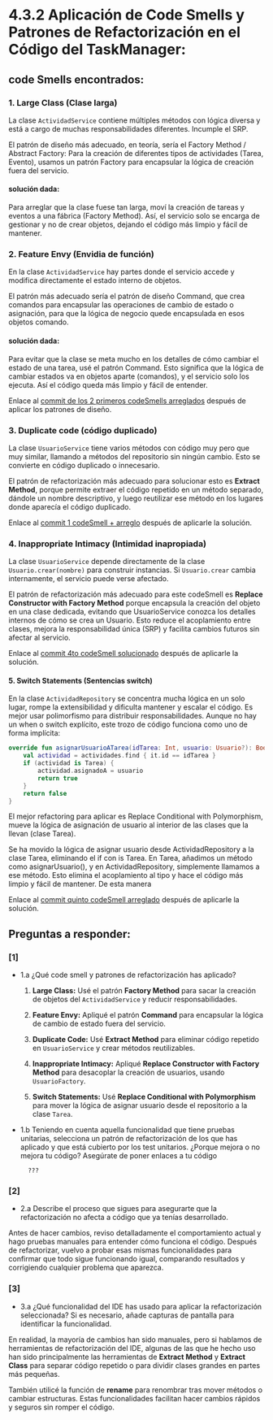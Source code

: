 # 4.3.2 Aplicación de Code Smells y Patrones de Refactorización en el Código del TaskManager:

## code Smells encontrados:

### 1. Large Class (Clase larga)

La clase `ActividadService` contiene múltiples métodos con lógica diversa y está a cargo de muchas responsabilidades
diferentes. Incumple el SRP.

El patrón de diseño más adecuado, en teoría, sería el Factory Method / Abstract Factory: Para la creación de diferentes 
tipos de actividades (Tarea, Evento), usamos un patrón Factory para encapsular la lógica de creación fuera del servicio.

#### solución dada:

Para arreglar que la clase fuese tan larga, moví la creación de tareas y eventos a una fábrica (Factory Method). Así, el 
servicio solo se encarga de gestionar y no de crear objetos, dejando el código más limpio y fácil de mantener.

### 2.  Feature Envy (Envidia de función)

En la clase `ActividadService` hay partes donde el servicio accede y modifica directamente el estado interno de objetos.

El patrón más adecuado sería el patrón de diseño Command, que crea comandos para encapsular las operaciones de
cambio de estado o asignación, para que la lógica de negocio quede encapsulada en esos objetos comando.


#### solución dada:

Para evitar que la clase se meta mucho en los detalles de cómo cambiar el estado de una tarea, usé el patrón Command. 
Esto significa que la lógica de cambiar estados va en objetos aparte (comandos), y el servicio solo los ejecuta.
Así el código queda más limpio y fácil de entender.

Enlace al [commit de los 2 primeros codeSmells arreglados](https://github.com/RebelionAlberti/2425-varios-edes-prog-proyectotaskmanager-rebelion_alberti/commit/ea9d5666badc08c3c7819a6c84a374713ec9c7a8)
después de aplicar los patrones de diseño.

### 3. Duplicate code (código duplicado)

La clase `UsuarioService` tiene varios métodos con código muy pero que muy similar, llamando a métodos del repositorio 
sin ningún cambio. Esto se convierte en código duplicado o innecesario.

El patrón de refactorización más adecuado para solucionar esto es **Extract Method**, porque permite extraer el código repetido 
en un método separado, dándole un nombre descriptivo, y luego reutilizar ese método en los lugares donde aparecía el 
código duplicado.

Enlace al [commit 1 codeSmell + arreglo](https://github.com/RebelionAlberti/2425-varios-edes-prog-proyectotaskmanager-rebelion_alberti/commit/1326f42ea10cd1f5e5d2fc01fd16cb7d31c9c7b9) 
después de aplicarle la solución.

### 4. Inappropriate Intimacy (Intimidad inapropiada)

La clase `UsuarioService` depende directamente de la clase `Usuario.crear(nombre)` para construir instancias. Si 
`Usuario.crear` cambia internamente, el servicio puede verse afectado.

El patrón de refactorización más adecuado para este codeSmell es **Replace Constructor with Factory Method** porque
encapsula la creación del objeto en una clase dedicada, evitando que UsuarioService conozca los detalles internos de 
cómo se crea un Usuario. Esto reduce el acoplamiento entre clases, mejora la responsabilidad única (SRP) y facilita 
cambios futuros sin afectar al servicio.

Enlace al [commit 4to codeSmell solucionado](https://github.com/RebelionAlberti/2425-varios-edes-prog-proyectotaskmanager-rebelion_alberti/commit/baee28185226c0020b250d35f9459e928f34b319) 
después de aplicarle la solución.

#### 5. Switch Statements (Sentencias switch)

En la clase `ActividadRepository` se concentra mucha lógica en un solo lugar, rompe la extensibilidad y dificulta mantener
y escalar el código. Es mejor usar polimorfismo para distribuir responsabilidades. Aunque no hay un when o switch explícito,
este trozo de código funciona como uno de forma implícita: 

```kotlin
override fun asignarUsuarioATarea(idTarea: Int, usuario: Usuario?): Boolean { 
    val actividad = actividades.find { it.id == idTarea }
    if (actividad is Tarea) { 
        actividad.asignadoA = usuario
        return true
    }
    return false
}
```

El mejor refactoring para aplicar es Replace Conditional with Polymorphism, mueve la lógica de asignación de usuario 
al interior de las clases que la llevan (clase Tarea). 

Se ha movido la lógica de asignar usuario desde ActividadRepository a la clase Tarea, eliminando el if con is Tarea. En Tarea,
añadimos un método como asignarUsuario(), y en ActividadRepository, simplemente llamamos a ese método. Esto elimina el 
acoplamiento al tipo y hace el código más limpio y fácil de mantener. De esta manera

Enlace al [commit quinto codeSmell arreglado](https://github.com/RebelionAlberti/2425-varios-edes-prog-proyectotaskmanager-rebelion_alberti/commit/77046d3df482b599c3e4e16a280928a758375bc6) 
después de aplicarle la solución.

## Preguntas a responder:

### [1]
- 1.a ¿Qué code smell y patrones de refactorización has aplicado?


  1. **Large Class:** Usé el patrón **Factory Method** para sacar la creación de objetos del `ActividadService` y reducir responsabilidades.


  2. **Feature Envy:** Apliqué el patrón **Command** para encapsular la lógica de cambio de estado fuera del servicio.


  3. **Duplicate Code:** Usé **Extract Method** para eliminar código repetido en `UsuarioService` y crear métodos reutilizables.


  4. **Inappropriate Intimacy:** Apliqué **Replace Constructor with Factory Method** para desacoplar la creación de usuarios, usando `UsuarioFactory`.


  5. **Switch Statements:** Usé **Replace Conditional with Polymorphism** para mover la lógica de asignar usuario desde el repositorio a la clase `Tarea`.



- 1.b Teniendo en cuenta aquella funcionalidad que tiene pruebas unitarias, selecciona un patrón de refactorización de 
los que has aplicado y que está cubierto por los test unitarios. ¿Porque mejora o no mejora tu código? Asegúrate de poner
enlaces a tu código

        ???

### [2]
- 2.a Describe el proceso que sigues para asegurarte que la refactorización no afecta a código que ya tenías desarrollado.

Antes de hacer cambios, reviso detalladamente el comportamiento actual y hago pruebas manuales para entender cómo funciona
el código. Después de refactorizar, vuelvo a probar esas mismas funcionalidades para confirmar que todo sigue funcionando igual,
comparando resultados y corrigiendo cualquier problema que aparezca.

### [3]
- 3.a ¿Qué funcionalidad del IDE has usado para aplicar la refactorización seleccionada? Si es necesario, añade capturas
de pantalla para identificar la funcionalidad.

En realidad, la mayoría de cambios han sido manuales, pero si hablamos de herramientas de refactorización del IDE, algunas 
de las que he hecho uso han sido principalmente las herramientas de **Extract Method** y **Extract Class** para separar 
código repetido o para dividir clases grandes en partes más pequeñas. 

También utilicé la función de **rename** para 
renombrar tras mover métodos o cambiar estructuras. Estas funcionalidades facilitan hacer cambios rápidos y seguros sin 
romper el código.